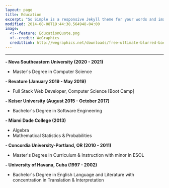 ```yaml
---
layout: page
title: Education
excerpt: "So Simple is a responsive Jekyll theme for your words and images."
modified: 2014-08-08T19:44:38.564948-04:00
image:
  <!--feature: EducationQuote.png 
  <!--credit: WeGraphics
  creditlink: http://wegraphics.net/downloads/free-ultimate-blurred-background-pack/ -->
---
```


<!--Looking for a simple, responsive, theme for your Jekyll powered blog? Well look no further. Here be **So Simple Theme**, the follow up to [**Minimal Mistakes**](http://mmistakes.github.io/minimal-mistakes) --- by designer slash illustrator [Michael Rose](http://mademistakes.com).-->

<hr/>


  
**- Nova Southeastern University (2020 - 2021)**
   * Master's Degree in Computer Science
 
**- Revature (January 2019 - May 2019)**
   * Full Stack Web Developer, Computer Science [Boot Camp]
 
**- Keiser University (August 2015 - October 2017)**
   * Bachelor's Degree in Software Engineering
 
**- Miami Dade College (2013)**
   * Algebra
   * Mathematical Statistics & Probabilities
   
**- Concordia University-Portland, OR (2010 - 2011)**
   * Master's Degree in Curriculum & Instruction with minor in ESOL
  
**- University of Havana, Cuba (1997 - 2002)**
   * Bachelor's Degree in English Language and Literature with concentration in Translation & Interpretation



[^1]: Example: *domain.com/category-name/post-title*
